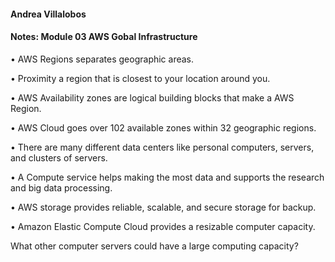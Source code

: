 #### Andrea Villalobos

#### Notes: Module 03 AWS Gobal Infrastructure

•	AWS Regions separates geographic areas.

•	Proximity a region that is closest to your location around you.

•	AWS Availability zones are logical building blocks that make a AWS Region.

•	AWS Cloud goes over 102 available zones within 32 geographic regions.

•	There are many different data centers like personal computers, servers, and clusters of servers.

•	A Compute service helps making the most data and supports the research and big data processing.

•	AWS storage provides reliable, scalable, and secure storage for backup.

•	Amazon Elastic Compute Cloud provides a resizable computer capacity.

What other computer servers could have a large computing capacity?

